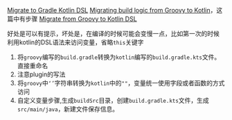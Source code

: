 [Migrate to Gradle Kotlin DSL](https://blog.mindorks.com/migrate-to-gradle-kotlin-dsl)
[Migrating build logic from Groovy to Kotlin](https://docs.gradle.org/nightly/userguide/migrating_from_groovy_to_kotlin_dsl.html)，这篇中有步骤
[Migrate from Groovy to Kotlin DSL](https://proandroiddev.com/migrate-from-groovy-to-kotlin-dsl-951266f3c072)

好处是可以有提示，坏处是，在编译的时候可能会变慢一点，比如第一次的时候
利用kotlin的DSL语法来访问变量，省略`this`关键字
1. 将`groovy`编写的`build.gradle`转换为`kotlin`编写的`build.gradle.kts`文件。直接重命名
2. 注意plugin的写法
3. 将`groovy`中`‘’`字符串转换为`kotlin`中的`""`，变量统一使用字段或者函数的方式访问
4. 自定义变量步骤,生成`buildSrc`目录，创建`build.gradle.kts`文件，生成`src/main/java`，新建文件保存信息。
